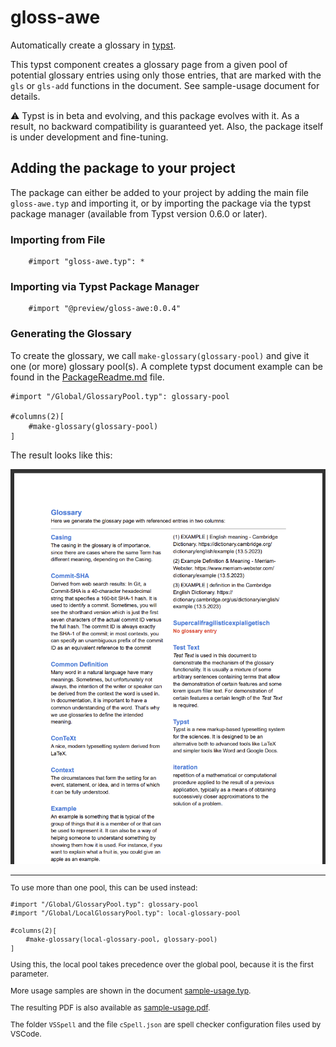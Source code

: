 # gloss-awe

Automatically create a glossary in [typst](https://typst.app/).

This typst component creates a glossary page from a given pool of potential glossary
entries using only those entries, that are marked with the `gls` or `gls-add` functions in
the document. See sample-usage document for details.

⚠️ Typst is in beta and evolving, and this package evolves with it. As a result, no
backward compatibility is guaranteed yet. Also, the package itself is under development
and fine-tuning.

## Adding the package to your project

The package can either be added to your project by adding the main file `gloss-awe.typ` and
importing it, or by importing the package via the typst package manager (available from
Typst version 0.6.0 or later).

### Importing from File

```typ
    #import "gloss-awe.typ": *
```

### Importing via Typst Package Manager

```typ
    #import "@preview/gloss-awe:0.0.4"
```

### Generating the Glossary

To create the glossary, we call `make-glossary(glossary-pool)` and give it one (or more)
glossary pool(s). A complete typst document example can be found in the
[PackageReadme.md](./PackageReadme.md) file.

```typ
#import "/Global/GlossaryPool.typ": glossary-pool

#columns(2)[
    #make-glossary(glossary-pool)
]
```

The result looks like this:

![Index page](./Global/Pics/Screenshot%20Glossary.png)

<span style="font-size:9pt">
<hr>

To use more than one pool, this can be used instead:

```typ
#import "/Global/GlossaryPool.typ": glossary-pool
#import "/Global/LocalGlossaryPool.typ": local-glossary-pool

#columns(2)[
    #make-glossary(local-glossary-pool, glossary-pool)
]
```

Using this, the local pool takes precedence over the global pool, because it is the first
parameter.

More usage samples are shown in the document [sample-usage.typ](./sample-usage.typ).

The resulting PDF is also available as [sample-usage.pdf](./sample-usage.pdf).

The folder `VSSpell` and the file `cSpell.json` are spell checker configuration files used
by VSCode.

</span>
